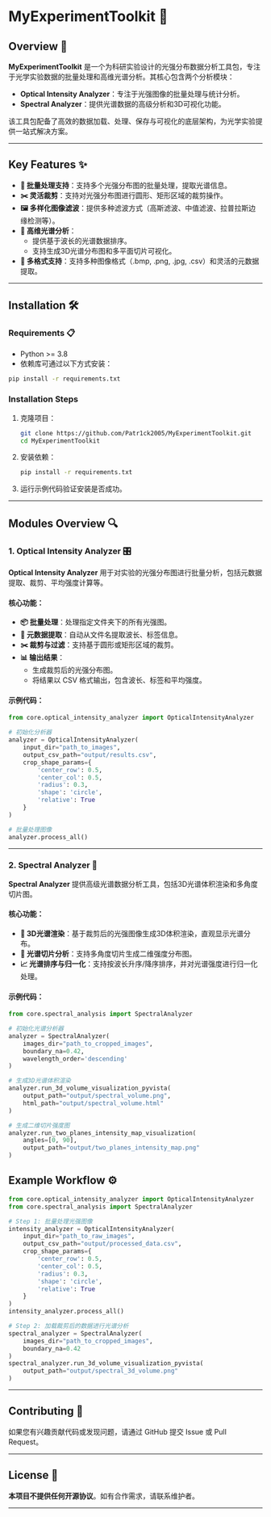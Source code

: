 # MyExperimentToolkit 🚀

## Overview 📖

**MyExperimentToolkit** 是一个为科研实验设计的光强分布数据分析工具包，专注于光学实验数据的批量处理和高维光谱分析。其核心包含两个分析模块：
- **Optical Intensity Analyzer**：专注于光强图像的批量处理与统计分析。
- **Spectral Analyzer**：提供光谱数据的高级分析和3D可视化功能。

该工具包配备了高效的数据加载、处理、保存与可视化的底层架构，为光学实验提供一站式解决方案。

---

## Key Features ✨

- **🔄 批量处理支持**：支持多个光强分布图的批量处理，提取光谱信息。
- **✂️ 灵活裁剪**：支持对光强分布图进行圆形、矩形区域的裁剪操作。
- **🖼️ 多样化图像滤波**：提供多种滤波方式（高斯滤波、中值滤波、拉普拉斯边缘检测等）。
- **🌈 高维光谱分析**：
  - 提供基于波长的光谱数据排序。
  - 支持生成3D光谱分布图和多平面切片可视化。
- **📁 多格式支持**：支持多种图像格式（.bmp, .png, .jpg, .csv）和灵活的元数据提取。

---

## Installation 🛠️

### Requirements 📋
- Python >= 3.8
- 依赖库可通过以下方式安装：

```bash
pip install -r requirements.txt
```

### Installation Steps

1. 克隆项目：
   ```bash
   git clone https://github.com/Patr1ck2005/MyExperimentToolkit.git
   cd MyExperimentToolkit
   ```

2. 安装依赖：
   ```bash
   pip install -r requirements.txt
   ```

3. 运行示例代码验证安装是否成功。

---

## Modules Overview 🔍

### 1. Optical Intensity Analyzer 🎛️

**Optical Intensity Analyzer** 用于对实验的光强分布图进行批量分析，包括元数据提取、裁剪、平均强度计算等。

#### 核心功能：
- **📦 批量处理**：处理指定文件夹下的所有光强图。
- **📜 元数据提取**：自动从文件名提取波长、标签信息。
- **✂️ 裁剪与过滤**：支持基于圆形或矩形区域的裁剪。
- **📊 输出结果**：
  - 生成裁剪后的光强分布图。
  - 将结果以 CSV 格式输出，包含波长、标签和平均强度。

#### 示例代码：

```python
from core.optical_intensity_analyzer import OpticalIntensityAnalyzer

# 初始化分析器
analyzer = OpticalIntensityAnalyzer(
    input_dir="path_to_images",
    output_csv_path="output/results.csv",
    crop_shape_params={
        'center_row': 0.5,
        'center_col': 0.5,
        'radius': 0.3,
        'shape': 'circle',
        'relative': True
    }
)

# 批量处理图像
analyzer.process_all()
```

---

### 2. Spectral Analyzer 🌌

**Spectral Analyzer** 提供高级光谱数据分析工具，包括3D光谱体积渲染和多角度切片图。

#### 核心功能：
- **🌟 3D光谱渲染**：基于裁剪后的光强图像生成3D体积渲染，直观显示光谱分布。
- **📐 光谱切片分析**：支持多角度切片生成二维强度分布图。
- **📈 光谱排序与归一化**：支持按波长升序/降序排序，并对光谱强度进行归一化处理。

#### 示例代码：

```python
from core.spectral_analysis import SpectralAnalyzer

# 初始化光谱分析器
analyzer = SpectralAnalyzer(
    images_dir="path_to_cropped_images",
    boundary_na=0.42,
    wavelength_order='descending'
)

# 生成3D光谱体积渲染
analyzer.run_3d_volume_visualization_pyvista(
    output_path="output/spectral_volume.png",
    html_path="output/spectral_volume.html"
)

# 生成二维切片强度图
analyzer.run_two_planes_intensity_map_visualization(
    angles=[0, 90],
    output_path="output/two_planes_intensity_map.png"
)
```

## Example Workflow ⚙️

```python
from core.optical_intensity_analyzer import OpticalIntensityAnalyzer
from core.spectral_analysis import SpectralAnalyzer

# Step 1: 批量处理光强图像
intensity_analyzer = OpticalIntensityAnalyzer(
    input_dir="path_to_raw_images",
    output_csv_path="output/processed_data.csv",
    crop_shape_params={
        'center_row': 0.5,
        'center_col': 0.5,
        'radius': 0.3,
        'shape': 'circle',
        'relative': True
    }
)
intensity_analyzer.process_all()

# Step 2: 加载裁剪后的数据进行光谱分析
spectral_analyzer = SpectralAnalyzer(
    images_dir="path_to_cropped_images",
    boundary_na=0.42
)
spectral_analyzer.run_3d_volume_visualization_pyvista(
    output_path="output/spectral_3d_volume.png"
)
```

---

## Contributing 🤝

如果您有兴趣贡献代码或发现问题，请通过 GitHub 提交 Issue 或 Pull Request。

---

## License 📜

**本项目不提供任何开源协议**。如有合作需求，请联系维护者。

---
